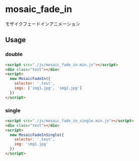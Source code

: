 # mosaic_fade_in

モザイクフェードインアニメーション

## Usage

### double

```html
<script src="./js/mosaic_fade_in.min.js"></script>
<div class="test"></div>
<script>
  new MosaicFadeIn({
    selector: '.test',
    imgs: ['img1.jpg', 'img2.jpg']
  })
</script>
```

### single

```html
<script src="./js/mosaic_fade_in_single.min.js"></script>
<div class="test"></div>
<script>
  new MosaicFadeInSingle({
    selector: '.test',
    img: 'img1.jpg'
  })
</script>
```
